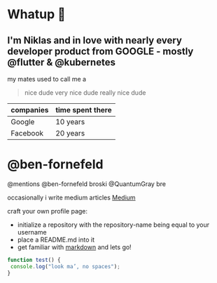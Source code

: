 # Whatup 👋
## I'm Niklas and  in love with nearly every developer product from GOOGLE - mostly @flutter & @kubernetes
my mates used to call me a
> nice dude
> very nice dude
> really nice dude

companies | time spent there
------------ | -------------
Google | 10 years
Facebook | 20 years

# @ben-fornefeld
@mentions
@ben-fornefeld broski
@QuantumGray bre
 
occasionally i write medium articles
[Medium](https://medium.com/@nik.v.hax)

craft your own profile page:
* initialize a repository with the repository-name being equal to your username
* place a README.md into it
* get familiar with [markdown](https://guides.github.com/pdfs/markdown-cheatsheet-online.pdf) and lets go!

```javascript
function test() {
 console.log("look ma’, no spaces");
}
```
